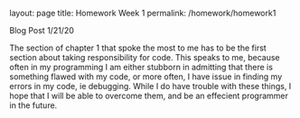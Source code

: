 layout: page
title: Homework Week 1
permalink: /homework/homework1


Blog Post 1/21/20

The section of chapter 1 that spoke the most to me has to be the first section about taking responsibility for code. This speaks to me, because often in my programming I am either stubborn in admitting that there is something flawed with my code, or more often, I have issue in finding my errors in my code, ie debugging. While I do have trouble with these things, I hope that I will be able to overcome them, and be an effecient programmer in the future.
